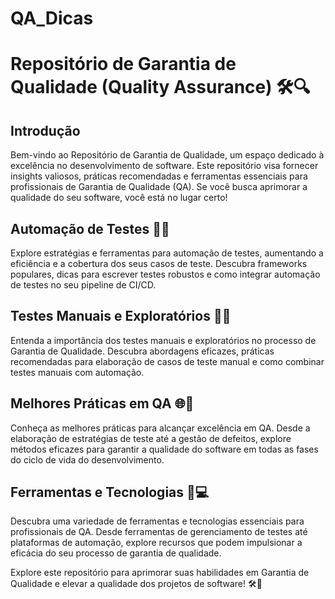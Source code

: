 # QA_Dicas

# Repositório de Garantia de Qualidade (Quality Assurance) 🛠️🔍

## Introdução
Bem-vindo ao Repositório de Garantia de Qualidade, um espaço dedicado à excelência no desenvolvimento de software. Este repositório visa fornecer insights valiosos, práticas recomendadas e ferramentas essenciais para profissionais de Garantia de Qualidade (QA). Se você busca aprimorar a qualidade do seu software, você está no lugar certo!

## Automação de Testes 🤖🧪
Explore estratégias e ferramentas para automação de testes, aumentando a eficiência e a cobertura dos seus casos de teste. Descubra frameworks populares, dicas para escrever testes robustos e como integrar automação de testes no seu pipeline de CI/CD.

## Testes Manuais e Exploratórios 👀👋
Entenda a importância dos testes manuais e exploratórios no processo de Garantia de Qualidade. Descubra abordagens eficazes, práticas recomendadas para elaboração de casos de teste manual e como combinar testes manuais com automação.

## Melhores Práticas em QA 🌐🚀
Conheça as melhores práticas para alcançar excelência em QA. Desde a elaboração de estratégias de teste até a gestão de defeitos, explore métodos eficazes para garantir a qualidade do software em todas as fases do ciclo de vida do desenvolvimento.

## Ferramentas e Tecnologias 🧰💻
Descubra uma variedade de ferramentas e tecnologias essenciais para profissionais de QA. Desde ferramentas de gerenciamento de testes até plataformas de automação, explore recursos que podem impulsionar a eficácia do seu processo de garantia de qualidade.

Explore este repositório para aprimorar suas habilidades em Garantia de Qualidade e elevar a qualidade dos projetos de software! 🛠️🚀
